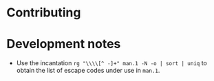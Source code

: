 # Contributing

# Development notes

* Use the incantation `rg "\\\\[^ -]+" man.1 -N -o | sort | uniq` to obtain
  the list of escape codes under use in `man.1`.
